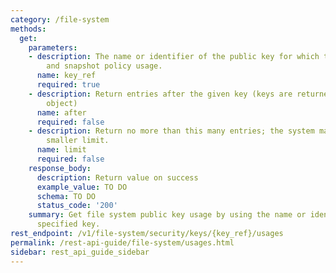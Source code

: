 ```yaml
---
category: /file-system
methods:
  get:
    parameters:
    - description: The name or identifier of the public key for which to show snapshot
        and snapshot policy usage.
      name: key_ref
      required: true
    - description: Return entries after the given key (keys are returned in the paging
        object)
      name: after
      required: false
    - description: Return no more than this many entries; the system may choose a
        smaller limit.
      name: limit
      required: false
    response_body:
      description: Return value on success
      example_value: TO DO
      schema: TO DO
      status_code: '200'
    summary: Get file system public key usage by using the name or identifier of the
      specified key.
rest_endpoint: /v1/file-system/security/keys/{key_ref}/usages
permalink: /rest-api-guide/file-system/usages.html
sidebar: rest_api_guide_sidebar
---
```

